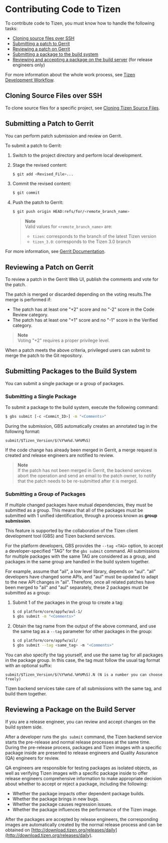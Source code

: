 # Contributing Code to Tizen

To contribute code to Tizen, you must know how to handle the following tasks:

- [Cloning source files over SSH](contributing.md#clone)
- [Submitting a patch to Gerrit](contributing.md#submit)
- [Reviewing a patch on Gerrit](contributing.md#review)
- [Submitting a package to the build system](contributing.md#submit_build)
- [Reviewing and accepting a package on the build server](contributing.md#accept) (for release engineers only)

For more information about the whole work process, see [Tizen Development Workflow](../about/work-flow.md).

## Cloning Source Files over SSH<a name="clone"></a>

To clone source files for a specific project, see [Cloning Tizen Source Files](cloning.md).

## Submitting a Patch to Gerrit<a name="submit"></a>

You can perform patch submission and review on Gerrit.

To submit a patch to Gerrit:

1. Switch to the project directory and perform local development.

2. Stage the revised content:
   ```bash
   $ git add <Revised_File>...
   ```
3. Commit the revised content:
   ```bash
   $ git commit
   ```
4. Push the patch to Gerrit:

   ```bash
   $ git push origin HEAD:refs/for/<remote_branch_name>
   ```
   > **Note**  
   > Valid values for `<remote_branch_name>` are:
   > - `tizen`: corresponds to the branch of the latest Tizen version
   > - `tizen_3.0`: corresponds to the Tizen 3.0 branch

For more information, see [Gerrit Documentation](https://review.tizen.org/gerrit/Documentation/index.html).

## Reviewing a Patch on Gerrit<a name="review"></a>

To review a patch in the Gerrit Web UI, publish the comments and vote for the patch.

The patch is merged or discarded depending on the voting results.The merge is performed if:

- The patch has at least one "+2" score and no "-2" score in the Code Review category.
- The patch has at least one "+1" score and no "-1" score in the Verified category.

> **Note**  
> Voting "+2" requires a proper privilege level.

When a patch meets the above criteria, privileged users can submit to merge the patch to the Git repository.

## Submitting Packages to the Build System<a name="submit_build"></a>

You can submit a single package or a group of packages.

### Submitting a Single Package

To submit a package to the build system, execute the following command:

```bash
$ gbs submit [-c <Commit_ID>] -m "<Comments>"
```

During the submission, GBS automatically creates an annotated tag in the following format:

```
submit/$Tizen_Version/$(%Y%m%d.%H%M%S)
```

If the code change has already been merged in Gerrit, a merge request is created and release engineers are notified to review.

> **Note**  
> If the patch has not been merged in Gerrit, the backend services abort the operation and send an email to the patch owner, to notify that the patch needs to be re-submitted after it is merged.

### Submitting a Group of Packages

If multiple changed packages have mutual dependencies, they must be submitted as a group. This means that all of the packages must be submitted with 1 unified identification, through a process known as **group submission**.

This feature is supported by the collaboration of the Tizen client development tool (GBS) and Tizen backend services.

For the platform developers, GBS provides the `--tag <TAG>` option, to accept a developer-specified "TAG" for the `gbs submit` command. All submissions for multiple packages with the same TAG are considered as a group, and packages in the same group are handled in the build system together.

For example, assume that "ail", a low level library, depends on "aul". "ail" developers have changed some APIs, and "aul" must be updated to adapt to the new API changes in "ail". Therefore, once all related patches have been merged to "ail" and "aul" separately, these 2 packages must be submitted as a group:

1. Submit 1 of the packages in the group to create a tag:

   ```bash
   $ cd platform/core/appfw/aul-1/
   $ gbs submit -m "<Comments>"
   ```

2. Obtain the tag name from the output of the above command, and use the same tag as a `--tag` parameter for other packages in the group:

   ```bash
   $ cd platform/core/appfw/ail/
   $ gbs submit --tag <same_tag> -m "<Comments>"
   ```

You can also specify the tag yourself, and use the same tag for all packages in the package group. In this case, the tag must follow the usual tag format with an optional suffix:

```
submit/$Tizen_Version/$(%Y%m%d.%H%M%S).N (N is a number you can choose freely)
```

Tizen backend services take care of all submissions with the same tag, and build them together.

## Reviewing a Package on the Build Server<a name="accept"></a>

If you are a release engineer, you can review and accept changes on the build system side.

After a developer runs the `gbs submit` command, the Tizen backend service starts the pre-release and normal release processes at the same time. During the pre-release process, packages and Tizen images with a specific package inside are presented to release engineers and Quality Assurance (QA) engineers for review.

QA engineers are responsible for testing packages as isolated objects, as well as verifying Tizen images with a specific package inside to offer release engineers comprehensive information to make appropriate decision about whether to accept or reject a package, including the following:

- Whether the package impacts other dependent package builds.
- Whether the package brings in new bugs.
- Whether the package causes regression issues.
- Whether the package influences the performance of the Tizen image.

After the packages are accepted by release engineers, the corresponding images are automatically created by the normal release process and can be obtained on [http://download.tizen.org/releases/daily](http://download.tizen.org/releases/daily).
